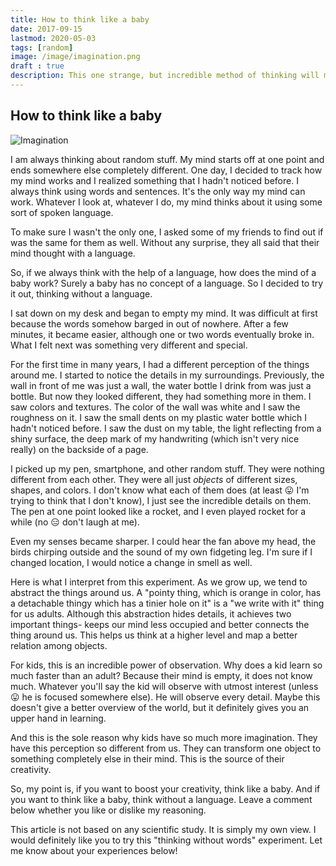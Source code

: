 ```yaml
---
title: How to think like a baby
date: 2017-09-15
lastmod: 2020-05-03
tags: [random]
image: /image/imagination.png
draft : true
description: This one strange, but incredible method of thinking will make you think like a child again.
---
```


## How to think like a baby

<img class="pic" alt="Imagination" src="/img/blog/">

I am always thinking about random stuff. My mind starts off at one point and ends somewhere else completely different. One day, I decided to track how my mind works and I realized something that I hadn't noticed before. I always think using words and sentences. It's the only way my mind can work. Whatever I look at, whatever I do, my mind thinks about it using some sort of spoken language.

To make sure I wasn't the only one, I asked some of my friends to find out if was the same for them as well. Without any surprise, they all said that their mind thought with a language.

So, if we always think with the help of a language, how does the mind of a baby work? Surely a baby has no concept of a language. So I decided to try it out, thinking without a language.

I sat down on my desk and began to empty my mind. It was difficult at first because the words somehow barged in out of nowhere. After a few minutes, it became easier, although one or two words eventually broke in. What I felt next was something very different and special.

For the first time in many years, I had a different perception of the things around me. I started to notice the details in my surroundings. Previously, the wall in front of me was just a wall, the water bottle I drink from was just a bottle. But now they looked different, they had something more in them. I saw colors and textures. The color of the wall was white and I saw the roughness on it. I saw the small dents on my plastic water bottle which I hadn't noticed before. I saw the dust on my table, the light reflecting from a shiny surface, the deep mark of my handwriting (which isn't very nice really) on the backside of a page.

I picked up my pen, smartphone, and other random stuff. They were nothing different from each other. They were all just _objects_ of different sizes, shapes, and colors. I don't know what each of them does (at least :stuck_out_tongue: I'm trying to think that I don't know), I just see the incredible details on them. The pen at one point looked like a rocket, and I even played rocket for a while (no :expressionless: don't laugh at me). 

Even my senses became sharper. I could hear the fan above my head, the birds chirping outside and the sound of my own fidgeting leg. I'm sure if I changed location, I would notice a change in smell as well.

Here is what I interpret from this experiment. As we grow up, we tend to abstract the things around us. A "pointy thing, which is orange in color, has a detachable thingy which has a tinier hole on it" is a "we write with it" thing for us adults. Although this abstraction hides details, it achieves two important things- keeps our mind less occupied and better connects the thing around us. This helps us think at a higher level and map a better relation among objects.

For kids, this is an incredible power of observation. Why does a kid learn so much faster than an adult? Because their mind is empty, it does not know much. Whatever you'll say the kid will observe with utmost interest (unless :stuck_out_tongue: he is focused somewhere else). He will observe every detail. Maybe this doesn't give a better overview of the world, but it definitely gives you an upper hand in learning. 

And this is the sole reason why kids have so much more imagination. They have this perception so different from us. They can transform one object to something completely else in their mind. This is the source of their creativity.

So, my point is, if you want to boost your creativity, think like a baby. And if you want to think like a baby, think without a language. Leave a comment below whether you like or dislike my reasoning.

This article is not based on any scientific study. It is simply my own view. I would definitely like you to try this "thinking without words" experiment. Let me know about your experiences below!


